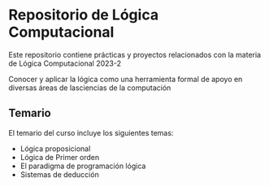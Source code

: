 # Repositorio de Lógica Computacional

Este repositorio contiene prácticas y proyectos relacionados con la materia de Lógica Computacional 2023-2 

Conocer y aplicar la lógica como una herramienta formal de apoyo en diversas áreas de lasciencias de la computación

## Temario

El temario del curso incluye los siguientes temas:
- Lógica proposicional
- Lógica de Primer orden
- El paradigma de programación lógica
- Sistemas de deducción
